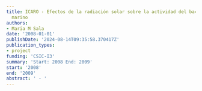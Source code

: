 ```yaml
---
title: ICARO - Efectos de la radiación solar sobre la actividad del bacterioplancton
  marino
authors:
- Maria M Sala
date: '2008-01-01'
publishDate: '2024-08-14T09:35:58.370417Z'
publication_types:
- project
funding: 'CSIC-I3'
summary: 'Start: 2008 End: 2009'
start: '2008'
end: '2009'
abstract: ' - '
---
```

